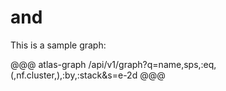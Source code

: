
# and

This is a sample graph:

@@@ atlas-graph
/api/v1/graph?q=name,sps,:eq,(,nf.cluster,),:by,:stack&s=e-2d
@@@